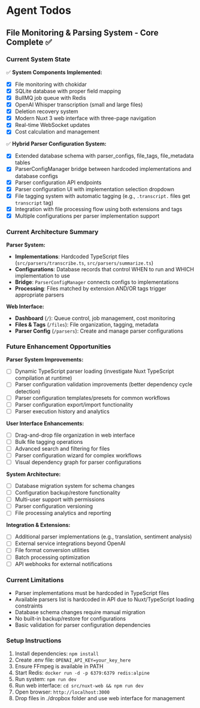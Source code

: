 # Agent Todos

## File Monitoring & Parsing System - Core Complete ✅

### Current System State

✅ **System Components Implemented:**

- [x] File monitoring with chokidar
- [x] SQLite database with proper field mapping
- [x] BullMQ job queue with Redis
- [x] OpenAI Whisper transcription (small and large files)
- [x] Deletion recovery system
- [x] Modern Nuxt 3 web interface with three-page navigation
- [x] Real-time WebSocket updates
- [x] Cost calculation and management

✅ **Hybrid Parser Configuration System:**

- [x] Extended database schema with parser_configs, file_tags, file_metadata tables
- [x] ParserConfigManager bridge between hardcoded implementations and database configs
- [x] Parser configuration API endpoints
- [x] Parser configuration UI with implementation selection dropdown
- [x] File tagging system with automatic tagging (e.g., `.transcript.` files get `transcript` tag)
- [x] Integration with file processing flow using both extensions and tags
- [x] Multiple configurations per parser implementation support

### Current Architecture Summary

**Parser System:**

- **Implementations**: Hardcoded TypeScript files (`src/parsers/transcribe.ts`, `src/parsers/summarize.ts`)
- **Configurations**: Database records that control WHEN to run and WHICH implementation to use
- **Bridge**: `ParserConfigManager` connects configs to implementations
- **Processing**: Files matched by extension AND/OR tags trigger appropriate parsers

**Web Interface:**

- **Dashboard** (`/`): Queue control, job management, cost monitoring
- **Files & Tags** (`/files`): File organization, tagging, metadata
- **Parser Config** (`/parsers`): Create and manage parser configurations

### Future Enhancement Opportunities

**Parser System Improvements:**

- [ ] Dynamic TypeScript parser loading (investigate Nuxt TypeScript compilation at runtime)
- [ ] Parser configuration validation improvements (better dependency cycle detection)
- [ ] Parser configuration templates/presets for common workflows
- [ ] Parser configuration export/import functionality
- [ ] Parser execution history and analytics

**User Interface Enhancements:**

- [ ] Drag-and-drop file organization in web interface
- [ ] Bulk file tagging operations
- [ ] Advanced search and filtering for files
- [ ] Parser configuration wizard for complex workflows
- [ ] Visual dependency graph for parser configurations

**System Architecture:**

- [ ] Database migration system for schema changes
- [ ] Configuration backup/restore functionality
- [ ] Multi-user support with permissions
- [ ] Parser configuration versioning
- [ ] File processing analytics and reporting

**Integration & Extensions:**

- [ ] Additional parser implementations (e.g., translation, sentiment analysis)
- [ ] External service integrations beyond OpenAI
- [ ] File format conversion utilities
- [ ] Batch processing optimization
- [ ] API webhooks for external notifications

### Current Limitations

- Parser implementations must be hardcoded in TypeScript files
- Available parsers list is hardcoded in API due to Nuxt/TypeScript loading constraints
- Database schema changes require manual migration
- No built-in backup/restore for configurations
- Basic validation for parser configuration dependencies

### Setup Instructions

1. Install dependencies: `npm install`
2. Create .env file: `OPENAI_API_KEY=your_key_here`
3. Ensure FFmpeg is available in PATH
4. Start Redis: `docker run -d -p 6379:6379 redis:alpine`
5. Run system: `npm run dev`
6. Run web interface: `cd src/nuxt-web && npm run dev`
7. Open browser: `http://localhost:3000`
8. Drop files in ./dropbox folder and use web interface for management
